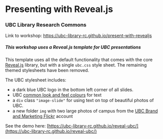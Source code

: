 # Presenting with Reveal.js
 ### UBC Library Research Commons
 Link to workshop: https://ubc-library-rc.github.io/present-with-revealjs

 ##### This workshop uses a Reveal.js template for UBC presentations

 This template uses all the default functionality that comes with the core [Reveal.js](https://github.com/hakimel/reveal.js/) library, but with a single <code>ubc.css</code> style sheet. The remaining themed stylesheets have been removed.

 The UBC stylesheet includes:
 - a dark blue UBC logo in the bottom left corner of all slides.
 - UBC [common look and feel colours](https://clf.ubc.ca/design-specifications/#colours) for text
 - a <code>div</code> class <code>"image-slide"</code> for using text on top of beautiful photos of UBC.
 - a new folder <code>img</code> with two large photos of campus from the [UBC Brand and Marketing Flickr](https://www.flickr.com/photos/134760388@N08/) account

 See the demo here: [https://ubc-library-rc.github.io/reveal-ubc/](https://ubc-library-rc.github.io/reveal-ubc/)
